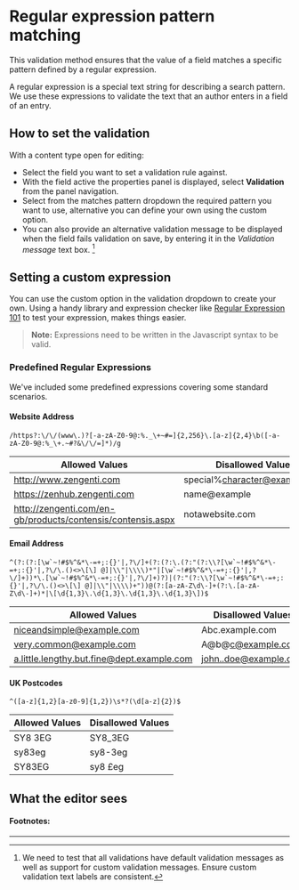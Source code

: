 # Regular expression pattern matching
This validation method ensures that the value of a field matches a specific pattern defined by a regular expression.

A regular expression is a special text string for describing a search pattern. We use these expressions to validate the text that an author enters in a field of an entry. 

## How to set the validation
With a content type open for editing:

- Select the field you want to set a validation rule against.
- With the field active the properties panel is displayed, select **Validation** from the panel navigation.
- Select from the matches pattern dropdown the required pattern you want to use, alternative you can define your own using the custom option.
- You can also provide an alternative validation message to be displayed when the field fails validation on save, by entering it in the *Validation message* text box. [^1]

## Setting a custom expression
You can use the custom option in the validation dropdown to create your own. Using a handy library and expression checker like [Regular Expression 101](https://regex101.com/) to test your expression, makes things easier.

> **Note:** Expressions need to be written in the Javascript syntax to be valid.

### Predefined Regular Expressions
We've included some predefined expressions covering some standard scenarios. 

#### Website Address

	/https?:\/\/(www\.)?[-a-zA-Z0-9@:%._\+~#=]{2,256}\.[a-z]{2,4}\b([-a-zA-Z0-9@:%_\+.~#?&\/\/=]*)/g

| Allowed Values | Disallowed Values |
| --- | --- |
| http://www.zengenti.com | special%character@example.com |
| https://zenhub.zengenti.com | name@example |
| http://zengenti.com/en-gb/products/contensis/contensis.aspx | notawebsite.com |

#### Email Address

	^(?:(?:[\w`~!#$%^&*\-=+;:{}'|,?\/]+(?:(?:\.(?:"(?:\\?[\w`~!#$%^&*\-=+;:{}'|,?\/\.()<>\[\] @]|\\"|\\\\)*"|[\w`~!#$%^&*\-=+;:{}'|,?\/]+))*\.[\w`~!#$%^&*\-=+;:{}'|,?\/]+)?)|(?:"(?:\\?[\w`~!#$%^&*\-=+;:{}'|,?\/\.()<>\[\] @]|\\"|\\\\)+"))@(?:[a-zA-Z\d\-]+(?:\.[a-zA-Z\d\-]+)*|\[\d{1,3}\.\d{1,3}\.\d{1,3}\.\d{1,3}\])$


| Allowed Values | Disallowed Values |
| --- | --- |
| niceandsimple@example.com | Abc.example.com |
| very.common@example.com | A@b@c@example.com |
| a.little.lengthy.but.fine@dept.example.com | john..doe@example.com |

#### UK Postcodes

	^([a-z]{1,2}[a-z0-9]{1,2})\s*?(\d[a-z]{2})$

| Allowed Values | Disallowed Values |
| --- | --- |
| SY8 3EG | SY8_3EG |
| sy83eg | sy8-3eg |
| SY83EG | sy8 £eg |

## What the editor sees

#### Footnotes:

----

[^1]: We need to test that all validations have default validation messages as well as support for custom validation messages. Ensure custom validation text labels are consistent.
